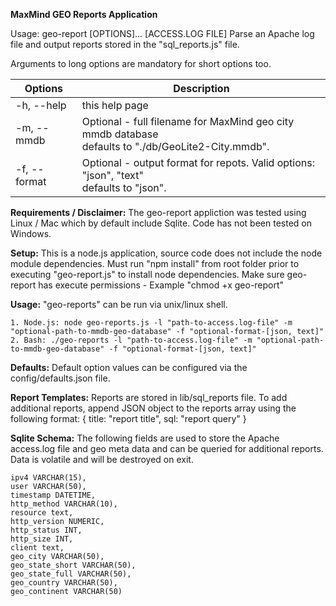 **MaxMind GEO Reports Application**

Usage: geo-report [OPTIONS]... [ACCESS.LOG FILE]
Parse an Apache log file and output reports stored in the "sql_reports.js" file.

Arguments to long options are mandatory for short options too.

| Options  | Description |
|---|---|
| -h, --help | this help page |
| -m, --mmdb | Optional - full filename for MaxMind geo city mmdb database<br/>defaults to "./db/GeoLite2-City.mmdb". |
| -f, --format | Optional - output format for repots.  Valid options: "json", "text"<br/>defaults to "json". |

**Requirements / Disclaimer:**
The geo-report appliction was tested using Linux / Mac which by default include Sqlite.  Code has not
been tested on Windows.

**Setup:**
This is a node.js application, source code does not include the node module dependencies.  Must run "npm install" from 
root folder prior to executing "geo-report.js" to install node dependencies.  Make sure geo-report has execute
permissions - Example "chmod +x geo-report"

**Usage:**
"geo-reports" can be run via unix/linux shell.
 
    1. Node.js: node geo-reports.js -l "path-to-access.log-file" -m "optional-path-to-mmdb-geo-database" -f "optional-format-[json, text]"
    2. Bash: ./geo-reports -l "path-to-access.log-file" -m "optional-path-to-mmdb-geo-database" -f "optional-format-[json, text]"

**Defaults:**
Default option values can be configured via the config/defaults.json file.

**Report Templates:**
Reports are stored in lib/sql_reports file.  To add additional reports, append JSON object to the reports array using
the following format: { title: "report title", sql: "report query" }

**Sqlite Schema:**
The following fields are used to store the Apache access.log file and geo meta data and can be queried for additional
reports.  Data is volatile and will be destroyed on exit.

    ipv4 VARCHAR(15),
    user VARCHAR(50),
    timestamp DATETIME,
    http_method VARCHAR(10),
    resource text,
    http_version NUMERIC,
    http_status INT,
    http_size INT,
    client text,
    geo_city VARCHAR(50),
    geo_state_short VARCHAR(50),
    geo_state_full VARCHAR(50),
    geo_country VARCHAR(50),
    geo_continent VARCHAR(50)
